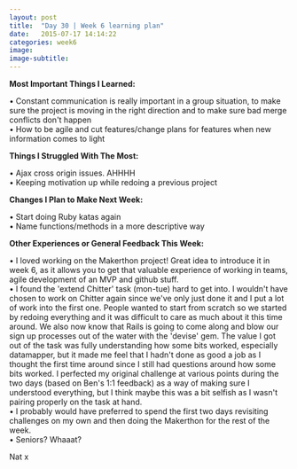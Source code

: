 ```yaml
---
layout: post
title:  "Day 30 | Week 6 learning plan"
date:   2015-07-17 14:14:22
categories: week6
image: 
image-subtitle: 
---
```



**Most Important Things I Learned:**

&bull; Constant communication is really important in a group situation, to make sure the project is moving in the right direction and to make sure bad merge conflicts don't happen<br>
&bull; How to be agile and cut features/change plans for features when new information comes to light

**Things I Struggled With The Most:**

&bull; Ajax cross origin issues. AHHHH<br>
&bull; Keeping motivation up while redoing a previous project


**Changes I Plan to Make Next Week:**

&bull; Start doing Ruby katas again<br>
&bull; Name functions/methods in a more descriptive way<br>

**Other Experiences or General Feedback This Week:**

&bull; I loved working on the Makerthon project! Great idea to introduce it in week 6, as it allows you to get that valuable experience of working in teams, agile development of an MVP and github stuff.<br>
&bull; I found the 'extend Chitter' task (mon-tue) hard to get into. I wouldn't have chosen to work on Chitter again since we've only just done it and I put a lot of work into the first one. People wanted to start from scratch so we started by redoing everything and it was difficult to care as much about it this time around. We also now know that Rails is going to come along and blow our sign up processes out of the water with the 'devise' gem. The value I got out of the task was fully understanding how some bits worked, especially datamapper, but it made me feel that I hadn't done as good a job as I thought the first time around since I still had questions around how some bits worked. I perfected my original challenge at various points during the two days (based on Ben's 1:1 feedback) as a way of making sure I understood everything, but I think maybe this was a bit selfish as I wasn't pairing properly on the task at hand.<br>
&bull; I probably would have preferred to spend the first two days revisiting challenges on my own and then doing the Makerthon for the rest of the week.<br>
&bull; Seniors? Whaaat?

Nat x
